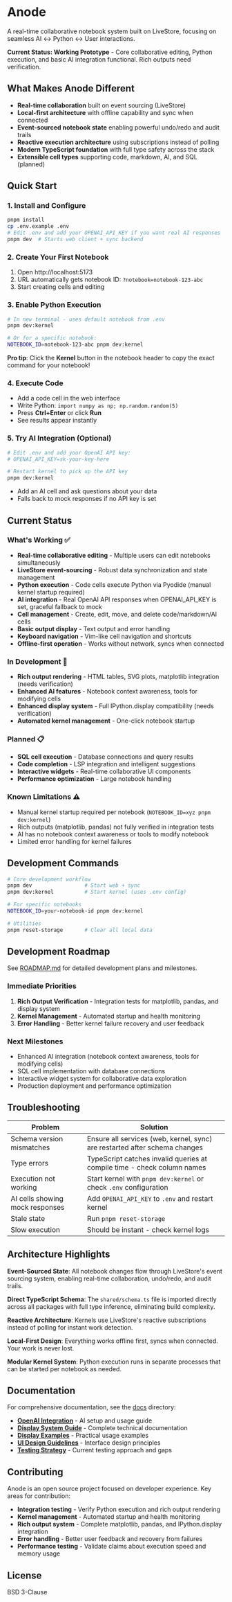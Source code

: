 # Anode

A real-time collaborative notebook system built on LiveStore, focusing on seamless AI ↔ Python ↔ User interactions.

**Current Status: Working Prototype** - Core collaborative editing, Python execution, and basic AI integration functional. Rich outputs need verification.

## What Makes Anode Different

- **Real-time collaboration** built on event sourcing (LiveStore)
- **Local-first architecture** with offline capability and sync when connected
- **Event-sourced notebook state** enabling powerful undo/redo and audit trails
- **Reactive execution architecture** using subscriptions instead of polling
- **Modern TypeScript foundation** with full type safety across the stack
- **Extensible cell types** supporting code, markdown, AI, and SQL (planned)

## Quick Start

### 1. Install and Configure
```bash
pnpm install
cp .env.example .env
# Edit .env and add your OPENAI_API_KEY if you want real AI responses
pnpm dev  # Starts web client + sync backend
```

### 2. Create Your First Notebook
1. Open http://localhost:5173
2. URL automatically gets notebook ID: `?notebook=notebook-123-abc`
3. Start creating cells and editing

### 3. Enable Python Execution
```bash
# In new terminal - uses default notebook from .env
pnpm dev:kernel

# Or for a specific notebook:
NOTEBOOK_ID=notebook-123-abc pnpm dev:kernel
```

**Pro tip**: Click the **Kernel** button in the notebook header to copy the exact command for your notebook!

### 4. Execute Code
- Add a code cell in the web interface
- Write Python: `import numpy as np; np.random.random(5)`
- Press **Ctrl+Enter** or click **Run**
- See results appear instantly

### 5. Try AI Integration (Optional)
```bash
# Edit .env and add your OpenAI API key:
# OPENAI_API_KEY=sk-your-key-here

# Restart kernel to pick up the API key
pnpm dev:kernel
```
- Add an AI cell and ask questions about your data
- Falls back to mock responses if no API key is set

## Current Status

### What's Working ✅
- **Real-time collaborative editing** - Multiple users can edit notebooks simultaneously
- **LiveStore event-sourcing** - Robust data synchronization and state management
- **Python execution** - Code cells execute Python via Pyodide (manual kernel startup required)
- **AI integration** - Real OpenAI API responses when OPENAI_API_KEY is set, graceful fallback to mock
- **Cell management** - Create, edit, move, and delete code/markdown/AI cells
- **Basic output display** - Text output and error handling
- **Keyboard navigation** - Vim-like cell navigation and shortcuts
- **Offline-first operation** - Works without network, syncs when connected

### In Development 🚧
- **Rich output rendering** - HTML tables, SVG plots, matplotlib integration (needs verification)
- **Enhanced AI features** - Notebook context awareness, tools for modifying cells
- **Enhanced display system** - Full IPython.display compatibility (needs verification)
- **Automated kernel management** - One-click notebook startup

### Planned 📋
- **SQL cell execution** - Database connections and query results
- **Code completion** - LSP integration and intelligent suggestions
- **Interactive widgets** - Real-time collaborative UI components
- **Performance optimization** - Large notebook handling

### Known Limitations ⚠️
- Manual kernel startup required per notebook (`NOTEBOOK_ID=xyz pnpm dev:kernel`)
- Rich outputs (matplotlib, pandas) not fully verified in integration tests
- AI has no notebook context awareness or tools to modify notebook
- Limited error handling for kernel failures

## Development Commands

```bash
# Core development workflow
pnpm dev                 # Start web + sync
pnpm dev:kernel          # Start kernel (uses .env config)

# For specific notebooks
NOTEBOOK_ID=your-notebook-id pnpm dev:kernel

# Utilities
pnpm reset-storage       # Clear all local data
```

## Development Roadmap

See [ROADMAP.md](./ROADMAP.md) for detailed development plans and milestones.

### Immediate Priorities
1. **Rich Output Verification** - Integration tests for matplotlib, pandas, and display system
2. **Kernel Management** - Automated startup and health monitoring
3. **Error Handling** - Better kernel failure recovery and user feedback

### Next Milestones
- Enhanced AI integration (notebook context awareness, tools for modifying cells)
- SQL cell implementation with database connections
- Interactive widget system for collaborative data exploration
- Production deployment and performance optimization

## Troubleshooting

| Problem | Solution |
|---------|----------|
| Schema version mismatches | Ensure all services (web, kernel, sync) are restarted after schema changes |
| Type errors | TypeScript catches invalid queries at compile time - check column names |
| Execution not working | Start kernel with `pnpm dev:kernel` or check `.env` configuration |
| AI cells showing mock responses | Add `OPENAI_API_KEY` to `.env` and restart kernel |
| Stale state | Run `pnpm reset-storage` |
| Slow execution | Should be instant - check kernel logs |

## Architecture Highlights

**Event-Sourced State**: All notebook changes flow through LiveStore's event sourcing system, enabling real-time collaboration, undo/redo, and audit trails.

**Direct TypeScript Schema**: The `shared/schema.ts` file is imported directly across all packages with full type inference, eliminating build complexity.

**Reactive Architecture**: Kernels use LiveStore's reactive subscriptions instead of polling for instant work detection.

**Local-First Design**: Everything works offline first, syncs when connected. Your work is never lost.

**Modular Kernel System**: Python execution runs in separate processes that can be started per notebook as needed.

## Documentation

For comprehensive documentation, see the [docs](./docs/) directory:
- **[OpenAI Integration](./docs/OPENAI_INTEGRATION.md)** - AI setup and usage guide
- **[Display System Guide](./docs/DISPLAY_SYSTEM.md)** - Complete technical documentation
- **[Display Examples](./docs/display-examples.md)** - Practical usage examples
- **[UI Design Guidelines](./docs/UI_DESIGN.md)** - Interface design principles
- **[Testing Strategy](./docs/TESTING.md)** - Current testing approach and gaps

## Contributing

Anode is an open source project focused on developer experience. Key areas for contribution:
- **Integration testing** - Verify Python execution and rich output rendering
- **Kernel management** - Automated startup and health monitoring
- **Rich output system** - Complete matplotlib, pandas, and IPython.display integration
- **Error handling** - Better user feedback and recovery from failures
- **Performance testing** - Validate claims about execution speed and memory usage

## License

BSD 3-Clause